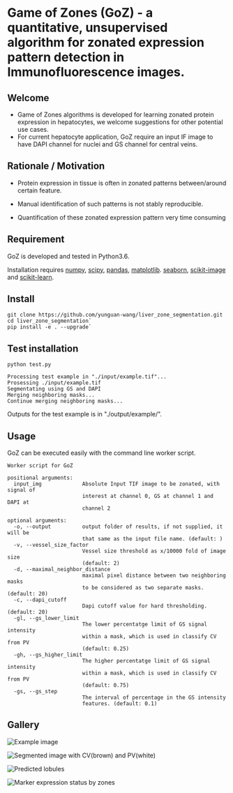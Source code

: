 # Game of Zones (GoZ) - a quantitative, unsupervised algorithm for zonated expression pattern detection in Immunofluorescence images.

## Welcome
* Game of Zones algorithms is developed for learning zonated protein expression in hepatocytes, we welcome suggestions for other potential use cases.
* For current hepatocyte application, GoZ require an input IF image to have DAPI channel for nuclei and GS channel for central veins.
## Rationale / Motivation
* Protein expression in tissue is often in zonated patterns between/around certain feature.

* Manual identification of such patterns is not stably reproducible.

* Quantification of these zonated expression pattern very time consuming

## Requirement
GoZ is developed and tested in Python3.6.

Installation requires [numpy](http://www.numpy.org/), [scipy](https://www.scipy.org/), [pandas](https://pandas.pydata.org/), [matplotlib](https://matplotlib.org/). [seaborn](https://github.com/mwaskom/seaborn), [scikit-image](https://scikit-image.org/) and [scikit-learn](https://scikit-learn.org/).

## Install
```
git clone https://github.com/yunguan-wang/liver_zone_segmentation.git
cd liver_zone_segmentation`
pip install -e . --upgrade`
```
## Test installation
```
python test.py
```
```
Processing test example in "./input/example.tif"...
Prosessing ./input/example.tif
Segmentating using GS and DAPI
Merging neighboring masks...
Continue merging neighboring masks...
```
Outputs for the test example is in "./output/example/".

## Usage
GoZ can be executed easily with the command line worker script.

```
Worker script for GoZ

positional arguments:
  input_img             Absolute Input TIF image to be zonated, with signal of
                        interest at channel 0, GS at channel 1 and DAPI at
                        channel 2

optional arguments:
  -o, --output          output folder of results, if not supplied, it will be
                        that same as the input file name. (default: )
  -v, --vessel_size_factor
                        Vessel size threshold as x/10000 fold of image size
                        (default: 2)
  -d, --maximal_neighbor_distance
                        maximal pixel distance between two neighboring masks
                        to be considered as two separate masks. (default: 20)
  -c, --dapi_cutoff
                        Dapi cutoff value for hard thresholding. (default: 20)
  -gl, --gs_lower_limit
                        The lower percentatge limit of GS signal intensity
                        within a mask, which is used in classify CV from PV
                        (default: 0.25)
  -gh, --gs_higher_limit
                        The higher percentatge limit of GS signal intensity
                        within a mask, which is used in classify CV from PV
                        (default: 0.75)
  -gs, --gs_step
                        The interval of percentage in the GS intensity
                        features. (default: 0.1)
```
## Gallery
![Example image](https://github.com/yunguan-wang/liver_zone_segmentation/blob/master/input/example.JPG)

![Segmented image with CV(brown) and PV(white)](https://github.com/yunguan-wang/liver_zone_segmentation/blob/master/output/example/Marker%20segmented_classfied.png)

![Predicted lobules](https://github.com/yunguan-wang/liver_zone_segmentation/blob/master/output/example/lobules.JPG)

![Marker expression status by zones](https://github.com/yunguan-wang/liver_zone_segmentation/blob/master/output/example/Marker%20signal%20intensity%20in%20zones.png)